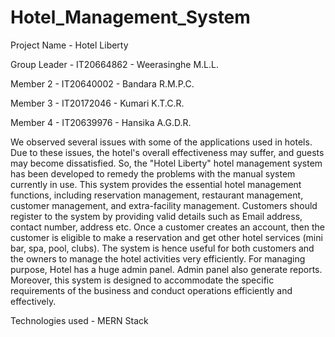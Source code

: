 # Hotel_Management_System

Project Name - Hotel Liberty

Group Leader - IT20664862 - Weerasinghe M.L.L.

Member 2 - IT20640002 - Bandara R.M.P.C.

Member 3 - IT20172046 - Kumari K.T.C.R.

Member 4 - IT20639976 - Hansika A.G.D.R.

We observed several issues with some of the applications used in hotels. Due to these issues, the hotel's overall effectiveness may suffer, and guests may become dissatisfied. So, the "Hotel Liberty" hotel management system has been developed to remedy the problems with the manual system currently in use. This system provides the essential hotel management functions, including reservation management, restaurant management, customer management, and extra-facility management. Customers should register to the system by providing valid details such as Email address, contact number, address etc. Once a customer creates an account, then the customer is eligible to make a reservation and get other hotel services (mini bar, spa, pool, clubs). The system is hence useful for both customers and the owners to manage the hotel activities very efficiently. For managing purpose, Hotel has a huge admin panel.  Admin panel also generate reports. Moreover, this system is designed to accommodate the specific requirements of the business and conduct operations efficiently and effectively. 



Technologies used - MERN Stack
